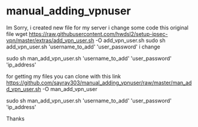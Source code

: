 # manual_adding_vpnuser

Im Sorry, i created new file for my server
i change some code
this original file
wget https://raw.githubusercontent.com/hwdsl2/setup-ipsec-vpn/master/extras/add_vpn_user.sh -O add_vpn_user.sh
sudo sh add_vpn_user.sh 'username_to_add' 'user_password'
i change

sudo sh man_add_vpn_user.sh 'username_to_add' 'user_password' 'ip_address'

for getting my files you can clone with this link
https://github.com/sayray303/manual_adding_vpnuser/raw/master/man_add_vpn_user.sh -O man_add_vpn_user

sudo sh man_add_vpn_user.sh 'username_to_add' 'user_password' 'ip_address'



Thanks
